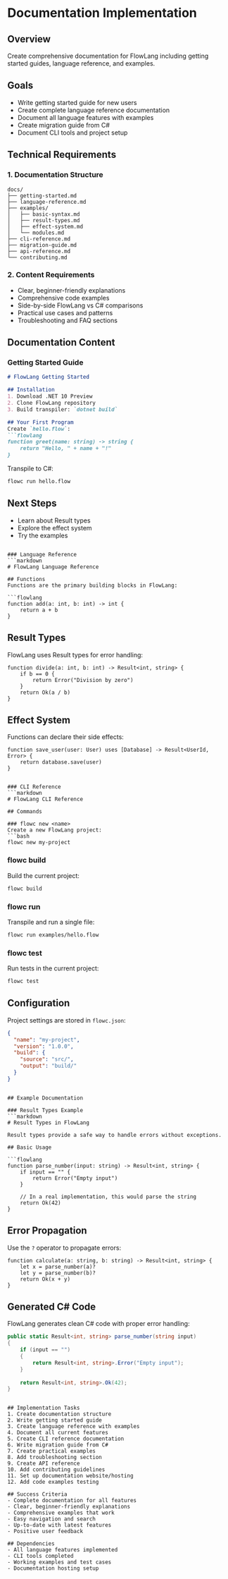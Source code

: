 # Documentation Implementation

## Overview
Create comprehensive documentation for FlowLang including getting started guides, language reference, and examples.

## Goals
- Write getting started guide for new users
- Create complete language reference documentation
- Document all language features with examples
- Create migration guide from C#
- Document CLI tools and project setup

## Technical Requirements

### 1. Documentation Structure
```
docs/
├── getting-started.md
├── language-reference.md
├── examples/
│   ├── basic-syntax.md
│   ├── result-types.md
│   ├── effect-system.md
│   └── modules.md
├── cli-reference.md
├── migration-guide.md
├── api-reference.md
└── contributing.md
```

### 2. Content Requirements
- Clear, beginner-friendly explanations
- Comprehensive code examples
- Side-by-side FlowLang vs C# comparisons
- Practical use cases and patterns
- Troubleshooting and FAQ sections

## Documentation Content

### Getting Started Guide
```markdown
# FlowLang Getting Started

## Installation
1. Download .NET 10 Preview
2. Clone FlowLang repository
3. Build transpiler: `dotnet build`

## Your First Program
Create `hello.flow`:
```flowlang
function greet(name: string) -> string {
    return "Hello, " + name + "!"
}
```

Transpile to C#:
```bash
flowc run hello.flow
```

## Next Steps
- Learn about Result types
- Explore the effect system
- Try the examples
```

### Language Reference
```markdown
# FlowLang Language Reference

## Functions
Functions are the primary building blocks in FlowLang:

```flowlang
function add(a: int, b: int) -> int {
    return a + b
}
```

## Result Types
FlowLang uses Result types for error handling:

```flowlang
function divide(a: int, b: int) -> Result<int, string> {
    if b == 0 {
        return Error("Division by zero")
    }
    return Ok(a / b)
}
```

## Effect System
Functions can declare their side effects:

```flowlang
function save_user(user: User) uses [Database] -> Result<UserId, Error> {
    return database.save(user)
}
```
```

### CLI Reference
```markdown
# FlowLang CLI Reference

## Commands

### flowc new <name>
Create a new FlowLang project:
```bash
flowc new my-project
```

### flowc build
Build the current project:
```bash
flowc build
```

### flowc run <file>
Transpile and run a single file:
```bash
flowc run examples/hello.flow
```

### flowc test
Run tests in the current project:
```bash
flowc test
```

## Configuration
Project settings are stored in `flowc.json`:
```json
{
  "name": "my-project",
  "version": "1.0.0",
  "build": {
    "source": "src/",
    "output": "build/"
  }
}
```
```

## Example Documentation

### Result Types Example
```markdown
# Result Types in FlowLang

Result types provide a safe way to handle errors without exceptions.

## Basic Usage

```flowlang
function parse_number(input: string) -> Result<int, string> {
    if input == "" {
        return Error("Empty input")
    }
    
    // In a real implementation, this would parse the string
    return Ok(42)
}
```

## Error Propagation

Use the `?` operator to propagate errors:

```flowlang
function calculate(a: string, b: string) -> Result<int, string> {
    let x = parse_number(a)?
    let y = parse_number(b)?
    return Ok(x + y)
}
```

## Generated C# Code

FlowLang generates clean C# code with proper error handling:

```csharp
public static Result<int, string> parse_number(string input)
{
    if (input == "")
    {
        return Result<int, string>.Error("Empty input");
    }
    
    return Result<int, string>.Ok(42);
}
```
```

## Implementation Tasks
1. Create documentation structure
2. Write getting started guide
3. Create language reference with examples
4. Document all current features
5. Create CLI reference documentation
6. Write migration guide from C#
7. Create practical examples
8. Add troubleshooting section
9. Create API reference
10. Add contributing guidelines
11. Set up documentation website/hosting
12. Add code examples testing

## Success Criteria
- Complete documentation for all features
- Clear, beginner-friendly explanations
- Comprehensive examples that work
- Easy navigation and search
- Up-to-date with latest features
- Positive user feedback

## Dependencies
- All language features implemented
- CLI tools completed
- Working examples and test cases
- Documentation hosting setup